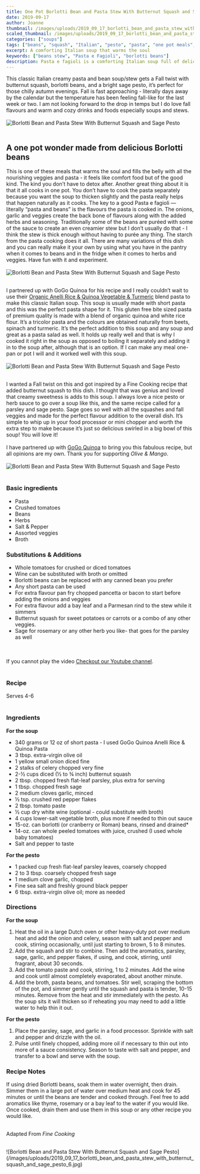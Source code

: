 ```yaml
---
title: One Pot Borlotti Bean and Pasta Stew With Butternut Squash and Sage Pesto (Pasta e Fagioli)
date: 2019-09-17
author: Joanne
thumbnail: /images/uploads/2019_09_17_borlotti_bean_and_pasta_stew_with_butternut_squash_and_sage_pesto_1.jpg
scaled_thumbnail: /images/uploads/2019_09_17_borlotti_bean_and_pasta_stew_with_butternut_squash_and_sage_pesto_0.jpg
categories: ["soups"]
tags: ["beans", "squash", "Italian", "pesto", "pasta", "one pot meals", "sponsored"]
excerpt: A comforting Italian soup that warms the soul 
keywords: ["beans stew", "Pasta e Fagioli", "borlotti beans"]
description: Pasta e fagioli is a comforting Italian soup full of delicious Borlottit beans.
---
```


This classic Italian creamy pasta and bean soup/stew gets a Fall twist with butternut squash, borlotti beans, and a bright sage pesto, it’s perfect for those chilly autumn evenings. Fall is fast approaching - literally days away by the calendar but the temperature has been feeling fall-like for the last week or two. I am not looking forward to the drop in temps but I do love fall flavours and warm and cozy drinks and foods especially soups and stews.
</br>
</br>
![Borlotti Bean and Pasta Stew With Butternut Squash and Sage Pesto](/images/uploads/2019_09_17_borlotti_bean_and_pasta_stew_with_butternut_squash_and_sage_pesto_2.jpg)
</br>
</br>

## A one pot wonder made from delicious Borlotti beans
This is one of these meals that warms the soul and fills the belly with all the nourishing veggies and pasta - it feels like comfort food but of the good kind. The kind you don’t have to detox after. Another great thing about it is that it all cooks in one pot. You don’t have to cook the pasta separately because you want the soup to thicken slightly and the pasta really helps that happen naturally as it cooks. The key to a good Pasta e fagioli — literally “pasta and beans” is the flavours the pasta is cooked in. The onions, garlic and veggies create the back bone of flavours along with the added herbs and seasoning. Traditionally some of the beans are puréed with some of the sauce to create an even creamier stew but I don’t usually do that - I think the stew is thick enough without having to purée any thing.  The starch from the pasta cooking does it all. There are many variations of this dish and you can really make it your own by using what you have in the pantry when it comes to beans and in the fridge when it comes to herbs and veggies. Have fun with it and experiment. 
</br>
</br>
![Borlotti Bean and Pasta Stew With Butternut Squash and Sage Pesto](/images/uploads/2019_09_17_borlotti_bean_and_pasta_stew_with_butternut_squash_and_sage_pesto_3.jpg)
</br>
</br>

I partnered up with GoGo Quinoa for his recipe and I really couldn’t wait to use their <span class="highlight"><a rel="nofollow" href="https://www.gogoquinoa.com/products/anelli-vegetable-pasta/">Organic Anelli Rice & Quinoa Vegetable & Turmeric</a></span> blend pasta to make this classic Italian soup. This soup is usually made with short pasta and this was the perfect pasta shape for it. This gluten free bite sized pasta of premium quality is made with a blend of organic quinoa and white rice flour. It’s a tricolor pasta and the colours are obtained naturally from beets, spinach and turmeric. It’s the perfect addition to this soup and any soup and great as a pasta salad as well. It holds up really well and that is why I cooked it right in the soup as opposed to boiling it separately and adding it in to the soup after, although that is an option. If I can make any meal one-pan or pot I will and it worked well with this soup. 
</br>
</br>
![Borlotti Bean and Pasta Stew With Butternut Squash and Sage Pesto](/images/uploads/2019_09_17_borlotti_bean_and_pasta_stew_with_butternut_squash_and_sage_pesto_4.jpg)
</br>
</br>

I wanted a Fall twist on this and got inspired by a Fine Cooking recipe that added butternut squash to this dish. I thought that was genius and loved that creamy sweetness is adds to this soup. I always love a nice pesto or herb sauce to go over a soup like this, and the same recipe called for a parsley and sage pesto. Sage goes so well with all the squashes and fall veggies and made for the perfect flavour addition to the overall dish. It’s simple to whip up in your food processor or mini chopper and worth the extra step to make because it’s just so delicious swirled in a big bowl of this soup! You will love it! 
</br>
</br>
I have partnered up with <span class="highlight"><a rel="nofollow" href="https://www.gogoquinoa.com">GoGo Quinoa</a></span> to bring you this fabulous recipe, but all opinions are my own. Thank you for supporting _Olive & Mango_.
</br>
</br>
![Borlotti Bean and Pasta Stew With Butternut Squash and Sage Pesto](/images/uploads/2019_09_17_borlotti_bean_and_pasta_stew_with_butternut_squash_and_sage_pesto_5.jpg)
</br>
</br>

### Basic ingredients

* Pasta 
* Crushed tomatoes 
* Beans 
* Herbs 
* Salt & Pepper 
* Assorted veggies 
* Broth 

### Substitutions & Additions

* Whole tomatoes for crushed or diced tomatoes 
* Wine can be substituted with broth or omitted 
* Borlotti beans can be replaced with any canned bean you prefer 
* Any short pasta can be used 
* For extra flavour pan fry chopped pancetta or bacon to start before adding the onions and veggies 
* For extra flavour add a bay leaf and a Parmesan rind to the stew while it simmers 
* Butternut squash for sweet potatoes or carrots or a combo of any other veggies. 
* Sage for rosemary or any other herb you like- that goes for the parsley as well

</br>
</br>
<div class="mv-video-target mv-video-id-zgz6qt7s5ifqn2ek3swz" data-video-id="zgz6qt7s5ifqn2ek3swz" data-volume="70" data-ratio="16:9"></div>
If you cannot play the video <span class="highlight"><a href="https://youtu.be/gGwC93E36o0">Checkout our Youtube channel</a></span>.
</br>
</br>

### Recipe
Serves 4-6
</br>
</br>

### Ingredients
__For the soup__

* <span itemprop="ingredients">340 grams or 12 oz of short pasta - I used GoGo Quinoa Anelli Rice & Quinoa Pasta</span>
* <span itemprop="ingredients">3 tbsp. extra-virgin olive oil</span>
* <span itemprop="ingredients">1 yellow small onion diced fine</span>
* <span itemprop="ingredients">2 stalks of celery chopped very fine</span>
* <span itemprop="ingredients">2-½ cups diced (½ to ¾ inch) butternut squash</span>
* <span itemprop="ingredients">2 tbsp. chopped fresh flat-leaf parsley, plus extra for serving </span>
* <span itemprop="ingredients">1 tbsp. chopped fresh sage</span>
* <span itemprop="ingredients">2 medium cloves garlic, minced</span>
* <span itemprop="ingredients">½ tsp. crushed red pepper flakes</span>
* <span itemprop="ingredients">2 tbsp. tomato paste</span>
* <span itemprop="ingredients">½ cup dry white wine (optional - could substitute with broth)</span>
* <span itemprop="ingredients">4 cups lower-salt vegetable broth, plus more if needed to thin out sauce</span>
* <span itemprop="ingredients">15-oz. can borlotti (or cranberry or Roman) beans, rinsed and drained*</span>
* <span itemprop="ingredients">14-oz. can whole peeled tomatoes with juice, crushed (I used whole baby tomatoes)</span>
* <span itemprop="ingredients">Salt and pepper to taste</span>

__For the pesto__

* <span itemprop="ingredients">1 packed cup fresh flat-leaf parsley leaves, coarsely chopped</span>
* <span itemprop="ingredients">2 to 3 tbsp. coarsely chopped fresh sage</span>
* <span itemprop="ingredients">1 medium clove garlic, chopped</span>
* <span itemprop="ingredients">Fine sea salt and freshly ground black pepper</span>
* <span itemprop="ingredients">6 tbsp. extra-virgin olive oil; more as needed</span>

### Directions

__For the soup__

1. Heat the oil in a large  Dutch oven or other heavy-duty pot over medium heat and add the onion and celery, season with salt and pepper and cook, stirring occasionally, until just starting to brown, 5 to 8 minutes. 
1. Add the squash and stir to combine. Then add the aromatics, parsley, sage, garlic, and pepper flakes, if using, and cook, stirring, until fragrant, about 30 seconds.
1. Add the tomato paste and cook, stirring, 1 to 2 minutes. Add the wine and cook until almost completely evaporated, about  another minute. 
1. Add the broth, pasta beans, and tomatoes. Stir well, scraping the bottom of the pot, and simmer gently until the squash and pasta is tender, 10-15 minutes. Remove from the heat and stir immediately with the pesto. As the soup sits it will thicken so if reheating you may need to add a little water to help thin it out. 

__For the pesto__

1. Place the parsley, sage, and garlic in a food processor. Sprinkle with salt and pepper and drizzle with the oil. 
2. Pulse until finely chopped, adding more oil if necessary to thin out into more of a sauce consistency. Season to taste with salt and pepper, and transfer to a bowl and serve with the soup. 


### Recipe Notes

If using dried Borlotti beans, soak them in water overnight, then drain. Simmer them in a large pot of water over medium heat and cook for 45 minutes or until the beans are tender and cooked through. Feel free to add aromatics like thyme, rosemary or a bay leaf to the water if you would like.  Once cooked, drain them and use them in this soup or any other recipe you would like.
</br>
</br>

Adapted From _Fine Cooking_

</br>
![Borlotti Bean and Pasta Stew With Butternut Squash and Sage Pesto](/images/uploads/2019_09_17_borlotti_bean_and_pasta_stew_with_butternut_squash_and_sage_pesto_6.jpg)
